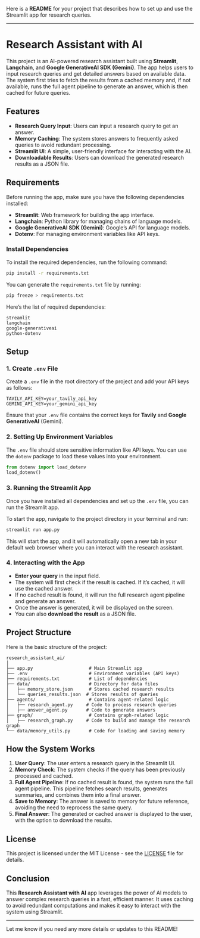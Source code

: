 Here is a **README** for your project that describes how to set up and use the Streamlit app for research queries.

---

# Research Assistant with AI

This project is an AI-powered research assistant built using **Streamlit**, **Langchain**, and **Google GenerativeAI SDK (Gemini)**. The app helps users to input research queries and get detailed answers based on available data. The system first tries to fetch the results from a cached memory and, if not available, runs the full agent pipeline to generate an answer, which is then cached for future queries.

## Features

- **Research Query Input**: Users can input a research query to get an answer.
- **Memory Caching**: The system stores answers to frequently asked queries to avoid redundant processing.
- **Streamlit UI**: A simple, user-friendly interface for interacting with the AI.
- **Downloadable Results**: Users can download the generated research results as a JSON file.
  
## Requirements

Before running the app, make sure you have the following dependencies installed:

- **Streamlit**: Web framework for building the app interface.
- **Langchain**: Python library for managing chains of language models.
- **Google GenerativeAI SDK (Gemini)**: Google’s API for language models.
- **Dotenv**: For managing environment variables like API keys.
  
### Install Dependencies

To install the required dependencies, run the following command:

```bash
pip install -r requirements.txt
```

You can generate the `requirements.txt` file by running:

```bash
pip freeze > requirements.txt
```

Here’s the list of required dependencies:

```
streamlit
langchain
google-generativeai
python-dotenv
```

## Setup

### 1. Create `.env` File

Create a `.env` file in the root directory of the project and add your API keys as follows:

```
TAVILY_API_KEY=your_tavily_api_key
GEMINI_API_KEY=your_gemini_api_key
```

Ensure that your `.env` file contains the correct keys for **Tavily** and **Google GenerativeAI** (Gemini).

### 2. Setting Up Environment Variables

The `.env` file should store sensitive information like API keys. You can use the `dotenv` package to load these values into your environment.

```python
from dotenv import load_dotenv
load_dotenv()
```

### 3. Running the Streamlit App

Once you have installed all dependencies and set up the `.env` file, you can run the Streamlit app.

To start the app, navigate to the project directory in your terminal and run:

```bash
streamlit run app.py
```

This will start the app, and it will automatically open a new tab in your default web browser where you can interact with the research assistant.

### 4. Interacting with the App

- **Enter your query** in the input field.
- The system will first check if the result is cached. If it’s cached, it will use the cached answer.
- If no cached result is found, it will run the full research agent pipeline and generate an answer.
- Once the answer is generated, it will be displayed on the screen.
- You can also **download the result** as a JSON file.

## Project Structure

Here is the basic structure of the project:

```
research_assistant_ai/
│
├── app.py                     # Main Streamlit app
├── .env                       # Environment variables (API keys)
├── requirements.txt           # List of dependencies
├── data/                      # Directory for data files
│   ├── memory_store.json      # Stores cached research results
│   └── queries_results.json  # Stores results of queries
├── agents/                    # Contains agent-related logic
│   ├── research_agent.py     # Code to process research queries
│   ├── answer_agent.py       # Code to generate answers
├── graph/                     # Contains graph-related logic
│   ├── research_graph.py     # Code to build and manage the research graph
└── data/memory_utils.py       # Code for loading and saving memory
```

## How the System Works

1. **User Query**: The user enters a research query in the Streamlit UI.
2. **Memory Check**: The system checks if the query has been previously processed and cached.
3. **Full Agent Pipeline**: If no cached result is found, the system runs the full agent pipeline. This pipeline fetches search results, generates summaries, and combines them into a final answer.
4. **Save to Memory**: The answer is saved to memory for future reference, avoiding the need to reprocess the same query.
5. **Final Answer**: The generated or cached answer is displayed to the user, with the option to download the results.

## License

This project is licensed under the MIT License - see the [LICENSE](LICENSE) file for details.

## Conclusion

This **Research Assistant with AI** app leverages the power of AI models to answer complex research queries in a fast, efficient manner. It uses caching to avoid redundant computations and makes it easy to interact with the system using Streamlit.

---

Let me know if you need any more details or updates to this README!